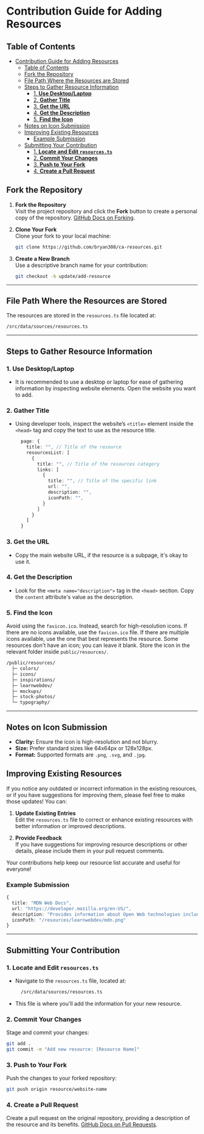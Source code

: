 # Contribution Guide for Adding Resources

## Table of Contents

- [Contribution Guide for Adding Resources](#contribution-guide-for-adding-resources)
  - [Table of Contents](#table-of-contents)
  - [Fork the Repository](#fork-the-repository)
  - [File Path Where the Resources are Stored](#file-path-where-the-resources-are-stored)
  - [Steps to Gather Resource Information](#steps-to-gather-resource-information)
    - [1. **Use Desktop/Laptop**](#1-use-desktoplaptop)
    - [2. **Gather Title**](#2-gather-title)
    - [3. **Get the URL**](#3-get-the-url)
    - [4. **Get the Description**](#4-get-the-description)
    - [5. **Find the Icon**](#5-find-the-icon)
  - [Notes on Icon Submission](#notes-on-icon-submission)
  - [Improving Existing Resources](#improving-existing-resources)
    - [Example Submission](#example-submission)
  - [Submitting Your Contribution](#submitting-your-contribution)
    - [1. **Locate and Edit `resources.ts`**](#1-locate-and-edit-resourcests)
    - [2. **Commit Your Changes**](#2-commit-your-changes)
    - [3. **Push to Your Fork**](#3-push-to-your-fork)
    - [4. **Create a Pull Request**](#4-create-a-pull-request)

## Fork the Repository

1. **Fork the Repository**  
   Visit the project repository and click the **Fork** button to create a personal copy of the repository. [GitHub Docs on Forking](https://docs.github.com/en/get-started/quickstart/fork-a-repo).

2. **Clone Your Fork**  
   Clone your fork to your local machine:

   ```bash
   git clone https://github.com/bryan308/ca-resources.git
   ```

3. **Create a New Branch**  
   Use a descriptive branch name for your contribution:

   ```bash
   git checkout -b update/add-resource
   ```

---

## File Path Where the Resources are Stored

The resources are stored in the `resources.ts` file located at:

```txt
/src/data/sources/resources.ts
```

---

## Steps to Gather Resource Information

### 1. **Use Desktop/Laptop**

- It is recommended to use a desktop or laptop for ease of gathering information by inspecting website elements. Open the website you want to add.

### 2. **Gather Title**

- Using developer tools, inspect the website’s `<title>` element inside the `<head>` tag and copy the text to use as the resource title.

  ```typescript
    page: {
      title: "", // Title of the resource
      resourcesList: [
        {
          title: "", // Title of the resources category
          links: [
            {
              title: "", // Title of the specific link
              url: "",
              description: "",
              iconPath: "",
            }
          ]
        }
      ]
    }
  ```

### 3. **Get the URL**

- Copy the main website URL, if the resource is a subpage, it's okay to use it.

### 4. **Get the Description**

- Look for the `<meta name="description">` tag in the `<head>` section. Copy the `content` attribute's value as the description.

### 5. **Find the Icon**

Avoid using the `favicon.ico`. Instead, search for high-resolution icons. If there are no icons available, use the `favicon.ico` file. If there are multiple icons available, use the one that best represents the resource. Some resources don't have an icon; you can leave it blank. Store the icon in the relevant folder inside `public/resources/`.

```txt
/public/resources/
  ├─ colors/
  ├─ icons/
  ├─ inspirations/
  ├─ learnwebdev/
  ├─ mockups/
  ├─ stock-photos/
  └─ typography/
```

---

## Notes on Icon Submission

- **Clarity:** Ensure the icon is high-resolution and not blurry.
- **Size:** Prefer standard sizes like 64x64px or 128x128px.
- **Format:** Supported formats are `.png`, `.svg`, and `.jpg`.

## Improving Existing Resources

If you notice any outdated or incorrect information in the existing resources, or if you have suggestions for improving them, please feel free to make those updates! You can:

1. **Update Existing Entries**  
   Edit the `resources.ts` file to correct or enhance existing resources with better information or improved descriptions.

2. **Provide Feedback**  
   If you have suggestions for improving resource descriptions or other details, please include them in your pull request comments.

Your contributions help keep our resource list accurate and useful for everyone!

### Example Submission

```typescript
{
  title: "MDN Web Docs",
  url: "https://developer.mozilla.org/en-US/",
  description: "Provides information about Open Web technologies including HTML, CSS, and APIs.",
  iconPath: "/resources/learnwebdev/mdn.png"
}
```

---

## Submitting Your Contribution

### 1. **Locate and Edit `resources.ts`**

- Navigate to the `resources.ts` file, located at:

  ```txt
    /src/data/sources/resources.ts
  ```

- This file is where you'll add the information for your new resource.

### 2. **Commit Your Changes**  

Stage and commit your changes:

```bash
git add .
git commit -m "Add new resource: [Resource Name]"
```

### 3. **Push to Your Fork**  

Push the changes to your forked repository:

```bash
git push origin resource/website-name
```

### 4. **Create a Pull Request**

Create a pull request on the original repository, providing a description of the resource and its benefits. [GitHub Docs on Pull Requests](https://docs.github.com/en/get-started/quickstart/contributing-to-projects).

